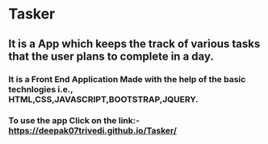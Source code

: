# Tasker
## It is a App which keeps the track of various tasks that the user plans to complete in a day.
### It is a Front End Application Made with the help of the basic technlogies i.e., HTML,CSS,JAVASCRIPT,BOOTSTRAP,JQUERY.
### To use the app Click on the link:- https://deepak07trivedi.github.io/Tasker/
